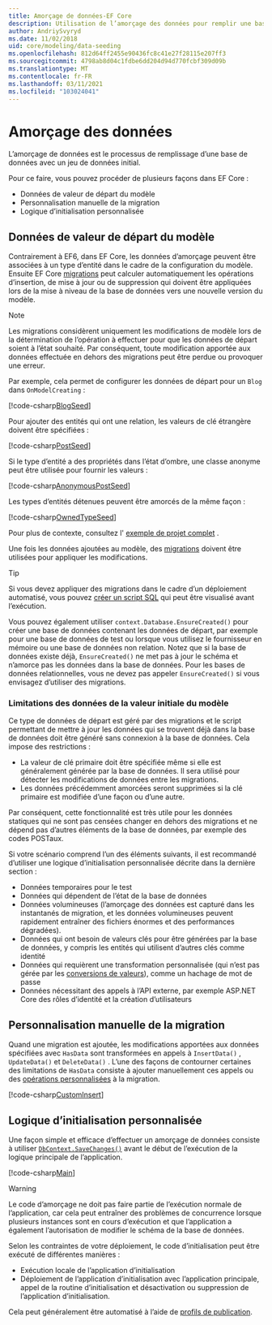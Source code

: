```yaml
---
title: Amorçage de données-EF Core
description: Utilisation de l’amorçage des données pour remplir une base de données avec un jeu de données initial à l’aide de Entity Framework Core
author: AndriySvyryd
ms.date: 11/02/2018
uid: core/modeling/data-seeding
ms.openlocfilehash: 812d64ff2455e90436fc8c41e27f28115e207ff3
ms.sourcegitcommit: 4798ab8d04c1fdbe6dd204d94d770fcbf309d09b
ms.translationtype: MT
ms.contentlocale: fr-FR
ms.lasthandoff: 03/11/2021
ms.locfileid: "103024041"
---
```

# <a name="data-seeding"></a>Amorçage des données

L’amorçage de données est le processus de remplissage d’une base de données avec un jeu de données initial.

Pour ce faire, vous pouvez procéder de plusieurs façons dans EF Core :

* Données de valeur de départ du modèle
* Personnalisation manuelle de la migration
* Logique d’initialisation personnalisée

## <a name="model-seed-data"></a>Données de valeur de départ du modèle

Contrairement à EF6, dans EF Core, les données d’amorçage peuvent être associées à un type d’entité dans le cadre de la configuration du modèle. Ensuite EF Core [migrations](xref:core/managing-schemas/migrations/index) peut calculer automatiquement les opérations d’insertion, de mise à jour ou de suppression qui doivent être appliquées lors de la mise à niveau de la base de données vers une nouvelle version du modèle.

> [!NOTE]
> Les migrations considèrent uniquement les modifications de modèle lors de la détermination de l’opération à effectuer pour que les données de départ soient à l’état souhaité. Par conséquent, toute modification apportée aux données effectuée en dehors des migrations peut être perdue ou provoquer une erreur.

Par exemple, cela permet de configurer les données de départ pour un `Blog` dans `OnModelCreating` :

[!code-csharp[BlogSeed](../../../samples/core/Modeling/DataSeeding/DataSeedingContext.cs?name=BlogSeed)]

Pour ajouter des entités qui ont une relation, les valeurs de clé étrangère doivent être spécifiées :

[!code-csharp[PostSeed](../../../samples/core/Modeling/DataSeeding/DataSeedingContext.cs?name=PostSeed)]

Si le type d’entité a des propriétés dans l’état d’ombre, une classe anonyme peut être utilisée pour fournir les valeurs :

[!code-csharp[AnonymousPostSeed](../../../samples/core/Modeling/DataSeeding/DataSeedingContext.cs?name=AnonymousPostSeed)]

Les types d’entités détenues peuvent être amorcés de la même façon :

[!code-csharp[OwnedTypeSeed](../../../samples/core/Modeling/DataSeeding/DataSeedingContext.cs?name=OwnedTypeSeed)]

Pour plus de contexte, consultez l' [exemple de projet complet](https://github.com/dotnet/EntityFramework.Docs/tree/main/samples/core/Modeling/DataSeeding) .

Une fois les données ajoutées au modèle, des [migrations](xref:core/managing-schemas/migrations/index) doivent être utilisées pour appliquer les modifications.

> [!TIP]
> Si vous devez appliquer des migrations dans le cadre d’un déploiement automatisé, vous pouvez [créer un script SQL](xref:core/managing-schemas/migrations/index#generate-sql-scripts) qui peut être visualisé avant l’exécution.

Vous pouvez également utiliser `context.Database.EnsureCreated()` pour créer une base de données contenant les données de départ, par exemple pour une base de données de test ou lorsque vous utilisez le fournisseur en mémoire ou une base de données non relation. Notez que si la base de données existe déjà, `EnsureCreated()` ne met pas à jour le schéma et n’amorce pas les données dans la base de données. Pour les bases de données relationnelles, vous ne devez pas appeler `EnsureCreated()` si vous envisagez d’utiliser des migrations.

### <a name="limitations-of-model-seed-data"></a>Limitations des données de la valeur initiale du modèle

Ce type de données de départ est géré par des migrations et le script permettant de mettre à jour les données qui se trouvent déjà dans la base de données doit être généré sans connexion à la base de données. Cela impose des restrictions :

* La valeur de clé primaire doit être spécifiée même si elle est généralement générée par la base de données. Il sera utilisé pour détecter les modifications de données entre les migrations.
* Les données précédemment amorcées seront supprimées si la clé primaire est modifiée d’une façon ou d’une autre.

Par conséquent, cette fonctionnalité est très utile pour les données statiques qui ne sont pas censées changer en dehors des migrations et ne dépend pas d’autres éléments de la base de données, par exemple des codes POSTaux.

Si votre scénario comprend l’un des éléments suivants, il est recommandé d’utiliser une logique d’initialisation personnalisée décrite dans la dernière section :

* Données temporaires pour le test
* Données qui dépendent de l’état de la base de données
* Données volumineuses (l’amorçage des données est capturé dans les instantanés de migration, et les données volumineuses peuvent rapidement entraîner des fichiers énormes et des performances dégradées).
* Données qui ont besoin de valeurs clés pour être générées par la base de données, y compris les entités qui utilisent d’autres clés comme identité
* Données qui requièrent une transformation personnalisée (qui n’est pas gérée par les [conversions de valeurs](xref:core/modeling/value-conversions)), comme un hachage de mot de passe
* Données nécessitant des appels à l’API externe, par exemple ASP.NET Core des rôles d’identité et la création d’utilisateurs

## <a name="manual-migration-customization"></a>Personnalisation manuelle de la migration

Quand une migration est ajoutée, les modifications apportées aux données spécifiées avec `HasData` sont transformées en appels à `InsertData()` , `UpdateData()` et `DeleteData()` . L’une des façons de contourner certaines des limitations de `HasData` consiste à ajouter manuellement ces appels ou des [opérations personnalisées](xref:core/managing-schemas/migrations/operations) à la migration.

[!code-csharp[CustomInsert](../../../samples/core/Modeling/DataSeeding/Migrations/20181102235626_Initial.cs?name=CustomInsert)]

## <a name="custom-initialization-logic"></a>Logique d’initialisation personnalisée

Une façon simple et efficace d’effectuer un amorçage de données consiste à utiliser [`DbContext.SaveChanges()`](xref:core/saving/index) avant le début de l’exécution de la logique principale de l’application.

[!code-csharp[Main](../../../samples/core/Modeling/DataSeeding/Program.cs?name=CustomSeeding)]

> [!WARNING]
> Le code d’amorçage ne doit pas faire partie de l’exécution normale de l’application, car cela peut entraîner des problèmes de concurrence lorsque plusieurs instances sont en cours d’exécution et que l’application a également l’autorisation de modifier le schéma de la base de données.

Selon les contraintes de votre déploiement, le code d’initialisation peut être exécuté de différentes manières :

* Exécution locale de l’application d’initialisation
* Déploiement de l’application d’initialisation avec l’application principale, appel de la routine d’initialisation et désactivation ou suppression de l’application d’initialisation.

Cela peut généralement être automatisé à l’aide de [profils de publication](/aspnet/core/host-and-deploy/visual-studio-publish-profiles).
